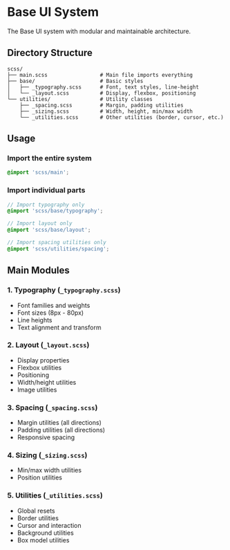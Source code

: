 # Base UI System

The Base UI system with modular and maintainable architecture.

## Directory Structure

```
scss/
├── main.scss                 # Main file imports everything
├── base/                     # Basic styles
│   ├── _typography.scss      # Font, text styles, line-height
│   └── _layout.scss          # Display, flexbox, positioning
└── utilities/                # Utility classes
    ├── _spacing.scss         # Margin, padding utilities
    ├── _sizing.scss          # Width, height, min/max width
    └── _utilities.scss       # Other utilities (border, cursor, etc.)
```

## Usage

### Import the entire system
```scss
@import 'scss/main';
```

### Import individual parts
```scss
// Import typography only
@import 'scss/base/typography';

// Import layout only
@import 'scss/base/layout';

// Import spacing utilities only
@import 'scss/utilities/spacing';
```

## Main Modules

### 1. Typography (`_typography.scss`)
- Font families and weights
- Font sizes (8px - 80px)
- Line heights
- Text alignment and transform

### 2. Layout (`_layout.scss`)
- Display properties
- Flexbox utilities
- Positioning
- Width/height utilities
- Image utilities

### 3. Spacing (`_spacing.scss`)
- Margin utilities (all directions)
- Padding utilities (all directions)
- Responsive spacing

### 4. Sizing (`_sizing.scss`)
- Min/max width utilities
- Position utilities

### 5. Utilities (`_utilities.scss`)
- Global resets
- Border utilities
- Cursor and interaction
- Background utilities
- Box model utilities